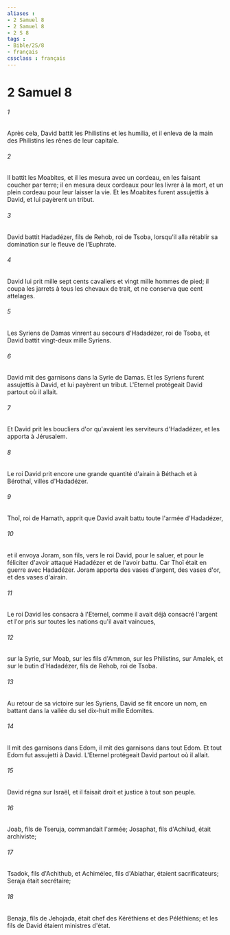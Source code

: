 ```yaml
---
aliases : 
- 2 Samuel 8
- 2 Samuel 8
- 2 S 8
tags : 
- Bible/2S/8
- français
cssclass : français
---
```


# 2 Samuel 8

###### 1
Après cela, David battit les Philistins et les humilia, et il enleva de la main des Philistins les rênes de leur capitale.
###### 2
Il battit les Moabites, et il les mesura avec un cordeau, en les faisant coucher par terre; il en mesura deux cordeaux pour les livrer à la mort, et un plein cordeau pour leur laisser la vie. Et les Moabites furent assujettis à David, et lui payèrent un tribut.
###### 3
David battit Hadadézer, fils de Rehob, roi de Tsoba, lorsqu'il alla rétablir sa domination sur le fleuve de l'Euphrate.
###### 4
David lui prit mille sept cents cavaliers et vingt mille hommes de pied; il coupa les jarrets à tous les chevaux de trait, et ne conserva que cent attelages.
###### 5
Les Syriens de Damas vinrent au secours d'Hadadézer, roi de Tsoba, et David battit vingt-deux mille Syriens.
###### 6
David mit des garnisons dans la Syrie de Damas. Et les Syriens furent assujettis à David, et lui payèrent un tribut. L'Eternel protégeait David partout où il allait.
###### 7
Et David prit les boucliers d'or qu'avaient les serviteurs d'Hadadézer, et les apporta à Jérusalem.
###### 8
Le roi David prit encore une grande quantité d'airain à Béthach et à Bérothaï, villes d'Hadadézer.
###### 9
Thoï, roi de Hamath, apprit que David avait battu toute l'armée d'Hadadézer,
###### 10
et il envoya Joram, son fils, vers le roi David, pour le saluer, et pour le féliciter d'avoir attaqué Hadadézer et de l'avoir battu. Car Thoï était en guerre avec Hadadézer. Joram apporta des vases d'argent, des vases d'or, et des vases d'airain.
###### 11
Le roi David les consacra à l'Eternel, comme il avait déjà consacré l'argent et l'or pris sur toutes les nations qu'il avait vaincues,
###### 12
sur la Syrie, sur Moab, sur les fils d'Ammon, sur les Philistins, sur Amalek, et sur le butin d'Hadadézer, fils de Rehob, roi de Tsoba.
###### 13
Au retour de sa victoire sur les Syriens, David se fit encore un nom, en battant dans la vallée du sel dix-huit mille Edomites.
###### 14
Il mit des garnisons dans Edom, il mit des garnisons dans tout Edom. Et tout Edom fut assujetti à David. L'Eternel protégeait David partout où il allait.
###### 15
David régna sur Israël, et il faisait droit et justice à tout son peuple.
###### 16
Joab, fils de Tseruja, commandait l'armée; Josaphat, fils d'Achilud, était archiviste;
###### 17
Tsadok, fils d'Achithub, et Achimélec, fils d'Abiathar, étaient sacrificateurs; Seraja était secrétaire;
###### 18
Benaja, fils de Jehojada, était chef des Kéréthiens et des Péléthiens; et les fils de David étaient ministres d'état.

